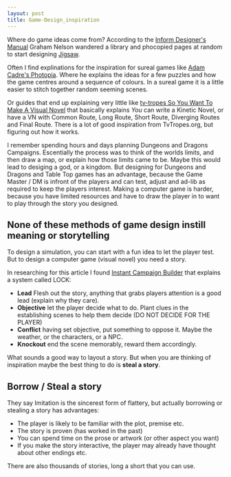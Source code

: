 ```yaml
---
layout: post
title: Game-Design_inspiration
---
```


Where do game ideas come from?
According to the [Inform Designer's Manual](http://inform-fiction.org/manual/) Graham Nelson wandered a library and phocopied pages at random to start designing [Jigsaw](https://ifdb.tads.org/viewgame?id=28uhmejlntcbccqm).

Often I find explinations for the inspiration for sureal games like [Adam Cadre's Photopia](http://adamcadre.ac/content/phaq.txt). Where he explains the ideas for a few puzzles and how the game centres around a sequence of colours. In a sureal game it is a little easier to stitch together random seeming scenes.

Or guides that end up explaining very little like [tv-tropes So You Want To Make A Visual Novel](https://tvtropes.org/pmwiki/pmwiki.php/SoYouWantTo/MakeAVisualNovel) that basically explains _You_ can write a Kinetic Novel, or have a VN with Common Route, Long Route, Short Route, Diverging Routes and Final Route. There is a lot of good inspiration from TvTropes.org, but figuring out how it works.

I remember spending hours and days planning Dungeons and Dragons Campaigns. Escentially the process was to think of the worlds limits, and then draw a map, or explain how those limits came to be. Maybe this would lead to desiging a god, or a kingdom. But designing for Dungeons and Dragons and Table Top games has an advantage, because the Game Master / DM is infront of the players and can test, adjust and ad-lib as required to keep the players interest. Making a computer game is harder, because you have limited resources and have to draw the player in to want to play through the story you designed.

## None of these methods of game design instill meaning or storytelling ##

To design a simulation, you can start with a fun idea to let the player test. But to design a computer game (visual novel) you need a story.

In researching for this article I found [Instant Campaign Builder](http://www.dungeonmastering.com/InstantCampaignBuilder.pdf) that explains a system called LOCK:
* **Lead** Flesh out the story, anything that grabs players attention is a good lead (explain why they care).
* **Objective** let the player decide what to do. Plant clues in the establishing scenes to help them decide (DO NOT DECIDE FOR THE PLAYER)
* **Conflict** having set objective, put something to oppose it. Maybe the weather, or the characters, or a NPC.
* **Knockout** end the scene memorably, reward them accordingly.

What sounds a good way to layout a story. But when you are thinking of inspiration maybe the best thing to do is **steal a story**.

## Borrow / Steal a story ##

They say Imitation is the sincerest form of flattery, but actually borrowing or stealing a story has advantages:

* The player is likely to be familiar with the plot, premise etc.
* The story is proven (has worked in the past)
* You can spend time on the prose or artwork (or other aspect you want)
* If you make the story interactive, the player may already have thought about other endings etc.

There are also thousands of stories, long a short that you can use.
